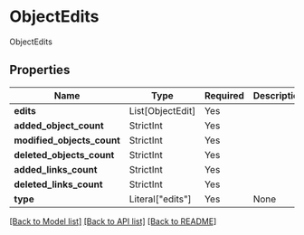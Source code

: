 # ObjectEdits

ObjectEdits

## Properties
| Name | Type | Required | Description |
| ------------ | ------------- | ------------- | ------------- |
**edits** | List[ObjectEdit] | Yes |  |
**added_object_count** | StrictInt | Yes |  |
**modified_objects_count** | StrictInt | Yes |  |
**deleted_objects_count** | StrictInt | Yes |  |
**added_links_count** | StrictInt | Yes |  |
**deleted_links_count** | StrictInt | Yes |  |
**type** | Literal["edits"] | Yes | None |


[[Back to Model list]](../../../README.md#models-v2-link) [[Back to API list]](../../README.md#documentation-for-api-endpoints) [[Back to README]](../../README.md)
